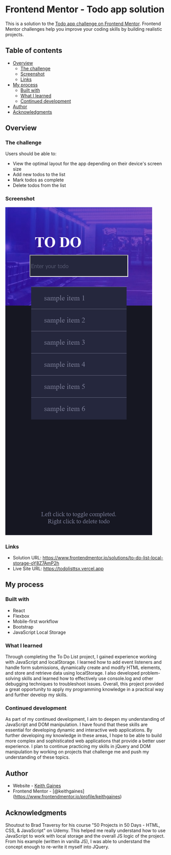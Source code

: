 # Frontend Mentor - Todo app solution

This is a solution to the [Todo app challenge on Frontend Mentor](https://www.frontendmentor.io/challenges/todo-app-Su1_KokOW). Frontend Mentor challenges help you improve your coding skills by building realistic projects. 

## Table of contents

- [Overview](#overview)
  - [The challenge](#the-challenge)
  - [Screenshot](#screenshot)
  - [Links](#links)
- [My process](#my-process)
  - [Built with](#built-with)
  - [What I learned](#what-i-learned)
  - [Continued development](#continued-development)
- [Author](#author)
- [Acknowledgments](#acknowledgments)

## Overview

### The challenge

Users should be able to:

- View the optimal layout for the app depending on their device's screen size
- Add new todos to the list
- Mark todos as complete
- Delete todos from the list

### Screenshot

![](./screenshot.png)


### Links

- Solution URL: https://www.frontendmentor.io/solutions/to-do-list-local-storage-oY8Z7AmP2h
- Live Site URL: https://todolisttsx.vercel.app

## My process

### Built with

- React
- Flexbox
- Mobile-first workflow
- Bootstrap
- JavaScript Local Storage

### What I learned

Through completing the To Do List project, I gained experience working with JavaScript and localStorage. I learned how to add event listeners and handle form submissions, dynamically create and modify HTML elements, and store and retrieve data using localStorage. I also developed problem-solving skills and learned how to effectively use console.log and other debugging techniques to troubleshoot issues. Overall, this project provided a great opportunity to apply my programming knowledge in a practical way and further develop my skills.

### Continued development

As part of my continued development, I aim to deepen my understanding of JavaScript and DOM manipulation. I have found that these skills are essential for developing dynamic and interactive web applications. By further developing my knowledge in these areas, I hope to be able to build more complex and sophisticated web applications that provide a better user experience. I plan to continue practicing my skills in jQuery and DOM manipulation by working on projects that challenge me and push my understanding of these topics.

## Author

- Website - [Keith Gaines](https://keithgaines.github.io)
- Frontend Mentor - [@keithgaines] (https://www.frontendmentor.io/profile/keithgaines)


## Acknowledgments

Shoutout to Brad Traversy for his course "50 Projects in 50 Days - HTML, CSS, & JavaScript" on Udemy. This helped me really understand how to use JavaScript to work with local storage and the overall JS logic of the project. From his example (written in vanilla JS), I was able to understand the concept enough to re-write it myself into JQuery. 
